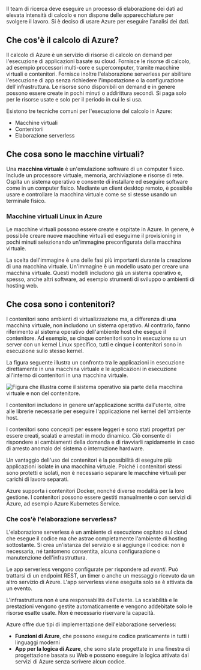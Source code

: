 Il team di ricerca deve eseguire un processo di elaborazione dei dati ad elevata intensità di calcolo e non dispone delle apparecchiature per svolgere il lavoro. Si è deciso di usare Azure per eseguire l'analisi dei dati.

## <a name="what-is-azure-compute"></a>Che cos'è il calcolo di Azure?
Il calcolo di Azure è un servizio di risorse di calcolo on demand per l'esecuzione di applicazioni basate su cloud. Fornisce le risorse di calcolo, ad esempio processori multi-core e supercomputer, tramite macchine virtuali e contenitori. Fornisce inoltre l'elaborazione serverless per abilitare l'esecuzione di app senza richiedere l'impostazione o la configurazione dell'infrastruttura. Le risorse sono disponibili on demand e in genere possono essere create in pochi minuti o addirittura secondi. Si paga solo per le risorse usate e solo per il periodo in cui le si usa.

Esistono tre tecniche comuni per l'esecuzione del calcolo in Azure:

- Macchine virtuali
- Contenitori
- Elaborazione serverless

## <a name="what-are-virtual-machines"></a>Che cosa sono le macchine virtuali?

Una **macchina virtuale** è un'emulazione software di un computer fisico. Include un processore virtuale, memoria, archiviazione e risorse di rete. Ospita un sistema operativo e consente di installare ed eseguire software come in un computer fisico. Mediante un client desktop remoto, è possibile usare e controllare la macchina virtuale come se si stesse usando un terminale fisico.

### <a name="virtual-machines-in-azure"></a>Macchine virtuali Linux in Azure

Le macchine virtuali possono essere create e ospitate in Azure. In genere, è possibile creare nuove macchine virtuali ed eseguirne il provisioning in pochi minuti selezionando un'immagine preconfigurata della macchina virtuale.

La scelta dell'immagine è una delle fasi più importanti durante la creazione di una macchina virtuale. Un'immagine è un modello usato per creare una macchina virtuale. Questi modelli includono già un sistema operativo e, spesso, anche altri software, ad esempio strumenti di sviluppo o ambienti di hosting web.

## <a name="what-are-containers"></a>Che cosa sono i contenitori?

I contenitori sono ambienti di virtualizzazione ma, a differenza di una macchina virtuale, non includono un sistema operativo. Al contrario, fanno riferimento al sistema operativo dell'ambiente host che esegue il contenitore. Ad esempio, se cinque contenitori sono in esecuzione su un server con un kernel Linux specifico, tutti e cinque i contenitori sono in esecuzione sullo stesso kernel.

La figura seguente illustra un confronto tra le applicazioni in esecuzione direttamente in una macchina virtuale e le applicazioni in esecuzione all'interno di contenitori in una macchina virtuale.

![Figura che illustra come il sistema operativo sia parte della macchina virtuale e non del contenitore.](../media/2-vm-versus-containers.png)

I contenitori includono in genere un'applicazione scritta dall'utente, oltre alle librerie necessarie per eseguire l'applicazione nel kernel dell'ambiente host. 

I contenitori sono concepiti per essere leggeri e sono stati progettati per essere creati, scalati e arrestati in modo dinamico. Ciò consente di rispondere ai cambiamenti della domanda e di riavviarli rapidamente in caso di arresto anomalo del sistema o interruzione hardware. 

Un vantaggio dell'uso dei contenitori è la possibilità di eseguire più applicazioni isolate in una macchina virtuale. Poiché i contenitori stessi sono protetti e isolati, non è necessario separare le macchine virtuali per carichi di lavoro separati.

Azure supporta i contenitori Docker, nonché diverse modalità per la loro gestione. I contenitori possono essere gestiti manualmente o con servizi di Azure, ad esempio Azure Kubernetes Service.

### <a name="what-is-serverless-computing"></a>Che cos'è l'elaborazione serverless?

L'elaborazione serverless è un ambiente di esecuzione ospitato sul cloud che esegue il codice ma che astrae completamente l'ambiente di hosting sottostante. Si crea un'istanza del servizio e si aggiunge il codice: non è necessaria, né tantomeno consentita, alcuna configurazione o manutenzione dell'infrastruttura.

Le app serverless vengono configurate per rispondere ad _eventi_. Può trattarsi di un endpoint REST, un timer o anche un messaggio ricevuto da un altro servizio di Azure. L'app serverless viene eseguita solo se è attivata da un evento.

L'infrastruttura non è una responsabilità dell'utente. La scalabilità e le prestazioni vengono gestite automaticamente e vengono addebitate solo le risorse esatte usate. Non è necessario riservare la capacità.

Azure offre due tipi di implementazione dell'elaborazione serverless: 

- **Funzioni di Azure**, che possono eseguire codice praticamente in tutti i linguaggi moderni
- **App per la logica di Azure**, che sono state progettate in una finestra di progettazione basata su Web e possono eseguire la logica attivata dai servizi di Azure senza scrivere alcun codice.
